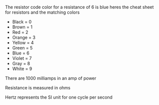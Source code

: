 
The resistor code color for a resistance of 6 is blue heres the cheat sheet for resistors and the matching colors 

- Black = 0
- Brown = 1
- Red = 2
- Orange = 3
- Yellow = 4
- Green = 5
- Blue = 6
- Violet = 7
- Gray = 8
- White = 9

There are 1000 milliamps in an amp of power

Resistance is measured in ohms

Hertz represents the SI unit for one cycle per second